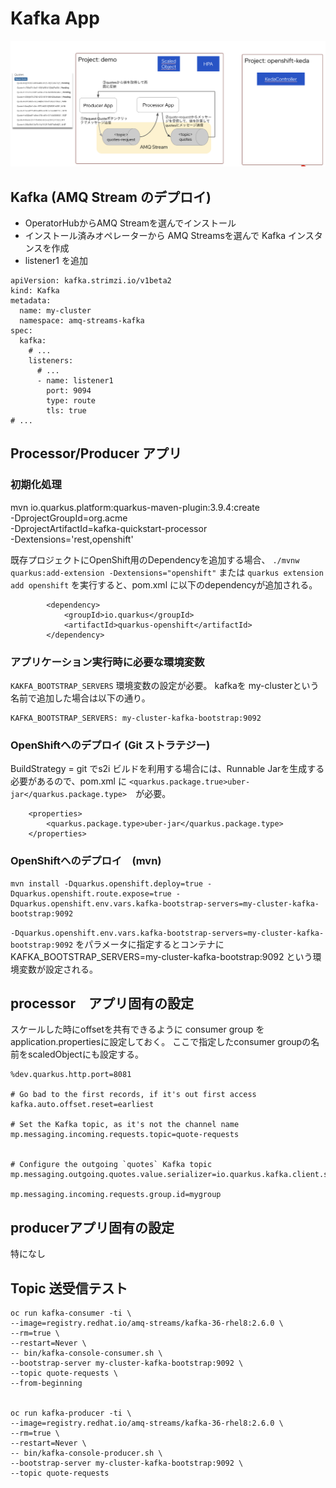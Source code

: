 # Kafka App 

![](./docs/app-architecture.png)


## Kafka (AMQ Stream のデプロイ)

* OperatorHubからAMQ Streamを選んでインストール
* インストール済みオペレーターから AMQ Streamsを選んで Kafka インスタンスを作成
* listener1 を追加

```
apiVersion: kafka.strimzi.io/v1beta2
kind: Kafka
metadata:
  name: my-cluster
  namespace: amq-streams-kafka
spec:
  kafka:
    # ...
    listeners:
      # ...
      - name: listener1
        port: 9094
        type: route
        tls: true
# ...
```

## Processor/Producer アプリ

### 初期化処理
mvn io.quarkus.platform:quarkus-maven-plugin:3.9.4:create \
    -DprojectGroupId=org.acme \
    -DprojectArtifactId=kafka-quickstart-processor \
    -Dextensions='rest,openshift'

既存プロジェクトにOpenShift用のDependencyを追加する場合、
`./mvnw quarkus:add-extension -Dextensions="openshift"`
または `quarkus extension add openshift` を実行すると、pom.xml に以下のdependencyが追加される。
```
        <dependency>
            <groupId>io.quarkus</groupId>
            <artifactId>quarkus-openshift</artifactId>
        </dependency> 
```



### アプリケーション実行時に必要な環境変数

`KAKFA_BOOTSTRAP_SERVERS` 環境変数の設定が必要。
kafkaを my-clusterという名前で追加した場合は以下の通り。
```
KAFKA_BOOTSTRAP_SERVERS: my-cluster-kafka-bootstrap:9092
```

### OpenShiftへのデプロイ (Git ストラテジー)

BuildStrategy = git でs2i ビルドを利用する場合には、Runnable Jarを生成する必要があるので、pom.xml に `<quarkus.package.true>uber-jar</quarkus.package.type>`　が必要。

```
    <properties>
        <quarkus.package.type>uber-jar</quarkus.package.type>
    </properties>
```

### OpenShiftへのデプロイ　(mvn)
```
mvn install -Dquarkus.openshift.deploy=true -Dquarkus.openshift.route.expose=true -Dquarkus.openshift.env.vars.kafka-bootstrap-servers=my-cluster-kafka-bootstrap:9092
```

`-Dquarkus.openshift.env.vars.kafka-bootstrap-servers=my-cluster-kafka-bootstrap:9092` をパラメータに指定するとコンテナにKAFKA_BOOTSTRAP_SERVERS=my-cluster-kafka-bootstrap:9092 という環境変数が設定される。



## processor　アプリ固有の設定

スケールした時にoffsetを共有できるように consumer group を application.propertiesに設定しておく。
ここで指定したconsumer groupの名前をscaledObjectにも設定する。

```
%dev.quarkus.http.port=8081

# Go bad to the first records, if it's out first access
kafka.auto.offset.reset=earliest

# Set the Kafka topic, as it's not the channel name
mp.messaging.incoming.requests.topic=quote-requests


# Configure the outgoing `quotes` Kafka topic
mp.messaging.outgoing.quotes.value.serializer=io.quarkus.kafka.client.serialization.ObjectMapperSerializer

mp.messaging.incoming.requests.group.id=mygroup
```


## producerアプリ固有の設定
特になし


## Topic 送受信テスト

```
oc run kafka-consumer -ti \
--image=registry.redhat.io/amq-streams/kafka-36-rhel8:2.6.0 \
--rm=true \
--restart=Never \
-- bin/kafka-console-consumer.sh \
--bootstrap-server my-cluster-kafka-bootstrap:9092 \
--topic quote-requests \
--from-beginning


oc run kafka-producer -ti \
--image=registry.redhat.io/amq-streams/kafka-36-rhel8:2.6.0 \
--rm=true \
--restart=Never \
-- bin/kafka-console-producer.sh \
--bootstrap-server my-cluster-kafka-bootstrap:9092 \
--topic quote-requests
```
